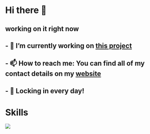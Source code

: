 # Hi there 👋

## working on it right now

## - 🔭 I’m currently working on [this project](https://github.com/goblin101-co/stock-simulator)
## - 📫 How to reach me: You can find all of my contact details on my [website](https://rsaks29.github.io)
## - 💼 Locking in every day!


# Skills

<img src="https://skillicons.dev/icons?i=python">
